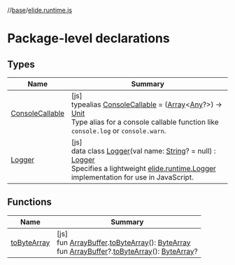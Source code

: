 //[base](../../index.md)/[elide.runtime.js](index.md)

# Package-level declarations

## Types

| Name | Summary |
|---|---|
| [ConsoleCallable](index.md#1317001511%2FClasslikes%2F-431612152) | [js]<br>typealias [ConsoleCallable](index.md#1317001511%2FClasslikes%2F-431612152) = ([Array](https://kotlinlang.org/api/latest/jvm/stdlib/kotlin/-array/index.html)&lt;[Any](https://kotlinlang.org/api/latest/jvm/stdlib/kotlin/-any/index.html)?&gt;) -&gt; [Unit](https://kotlinlang.org/api/latest/jvm/stdlib/kotlin/-unit/index.html)<br>Type alias for a console callable function like `console.log` or `console.warn`. |
| [Logger](-logger/index.md) | [js]<br>data class [Logger](-logger/index.md)(val name: [String](https://kotlinlang.org/api/latest/jvm/stdlib/kotlin/-string/index.html)? = null) : [Logger](../elide.runtime/-logger/index.md)<br>Specifies a lightweight [elide.runtime.Logger](../elide.runtime/-logger/index.md) implementation for use in JavaScript. |

## Functions

| Name | Summary |
|---|---|
| [toByteArray](to-byte-array.md) | [js]<br>fun [ArrayBuffer](https://kotlinlang.org/api/latest/jvm/stdlib/org.khronos.webgl/-array-buffer/index.html).[toByteArray](to-byte-array.md)(): [ByteArray](https://kotlinlang.org/api/latest/jvm/stdlib/kotlin/-byte-array/index.html)<br>fun [ArrayBuffer](https://kotlinlang.org/api/latest/jvm/stdlib/org.khronos.webgl/-array-buffer/index.html)?.[toByteArray](to-byte-array.md)(): [ByteArray](https://kotlinlang.org/api/latest/jvm/stdlib/kotlin/-byte-array/index.html)? |
